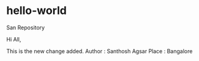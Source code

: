 # hello-world
San Repository

Hi All,

This is the new change added.
Author : Santhosh Agsar
Place : Bangalore
